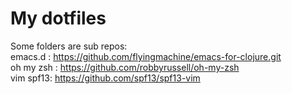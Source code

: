 My dotfiles
========
Some folders are sub repos:  
emacs.d : https://github.com/flyingmachine/emacs-for-clojure.git  
oh my zsh : https://github.com/robbyrussell/oh-my-zsh  
vim spf13: https://github.com/spf13/spf13-vim
